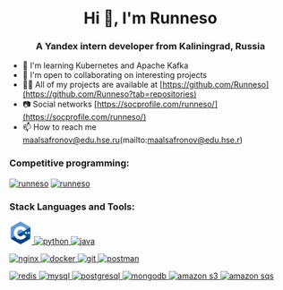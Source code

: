 <h1 align="center">Hi 👋, I'm Runneso</h1>
<h3 align="center">A Yandex intern developer from Kaliningrad, Russia</h3>

* 🧠 I'm learning Kubernetes and Apache Kafka
* 🤝 I'm open to collaborating on interesting projects
* 👨‍🎓 All of my projects are available at [https://github.com/Runneso](https://github.com/Runneso?tab=repositories)
* 📷 Social networks [https://socprofile.com/runneso/](https://socprofile.com/runneso/)
* 📫 How to reach me maalsafronov@edu.hse.ru(mailto:maalsafronov@edu.hse.r)

<h3 align="left">Competitive programming:</h3>
<p align="left">
<a href="https://codeforces.com/profile/runneso" target="blank"><img align="center" src="https://raw.githubusercontent.com/rahuldkjain/github-profile-readme-generator/master/src/images/icons/Social/codeforces.svg" alt="runneso" height="30" width="40" /></a>
<a href="https://www.leetcode.com/runneso" target="blank"><img align="center" src="https://raw.githubusercontent.com/rahuldkjain/github-profile-readme-generator/master/src/images/icons/Social/leet-code.svg" alt="runneso" height="30" width="40" /></a>
</p>

<h3 align="left">Stack Languages and Tools:</h3>
<p align="left"> 
    <a href="https://www.w3schools.com/cpp/" target="_blank" rel="noreferrer"> <img src="https://raw.githubusercontent.com/devicons/devicon/master/icons/cplusplus/cplusplus-original.svg" alt="cplusplus" width="40" height="40"/> </a>
    <a href="https://www.python.org" target="_blank" rel="noreferrer"> <img src="https://www.vectorlogo.zone/logos/python/python-icon.svg" alt="python" width="40" height="40"/> </a> 
    <a href="https://www.java.com/" target="_blank" rel="noreferrer"> <img src="https://www.vectorlogo.zone/logos/java/java-icon.svg" alt="java" width="40" height="40"/> </a> 
    
  <a href="https://nginx.org/" target="_blank" rel="noreferrer"> <img src="https://www.vectorlogo.zone/logos/nginx/nginx-icon.svg" alt="nginx" width="40" height="40"/> </a> 
  <a href="https://www.docker.com/" target="_blank" rel="noreferrer"> <img src="https://www.vectorlogo.zone/logos/docker/docker-icon.svg" alt="docker" width="40" height="40"/> </a> 
  <a href="https://git-scm.com/" target="_blank" rel="noreferrer"> <img src="https://www.vectorlogo.zone/logos/git-scm/git-scm-icon.svg" alt="git" width="40" height="40"/> </a> 
  <a href="https://postman.com" target="_blank" rel="noreferrer"> <img src="https://www.vectorlogo.zone/logos/getpostman/getpostman-icon.svg" alt="postman" width="40" height="40"/> </a> 
  
  
  <a href="https://redis.io" target="_blank" rel="noreferrer"> <img src="https://www.vectorlogo.zone/logos/redis/redis-icon.svg" alt="redis" width="40" height="40"/> </a>
  <a href="https://www.mysql.com/" target="_blank" rel="noreferrer"> <img src="https://www.vectorlogo.zone/logos/mysql/mysql-official.svg" alt="mysql" width="40" height="40"/> </a>
  <a href="https://www.postgresql.org" target="_blank" rel="noreferrer"> <img src="https://www.vectorlogo.zone/logos/postgresql/postgresql-icon.svg" alt="postgresql" width="40" height="40"/> </a> 
  <a href="https://www.mongodb.com/" target="_blank" rel="noreferrer"> <img src="https://www.vectorlogo.zone/logos/mongodb/mongodb-icon.svg" alt="mongodb" width="40" height="40"/> </a>
  <a href="https://aws.amazon.com/ru/s3/" target="_blank" rel="noreferrer"> <img src="https://upload.wikimedia.org/wikipedia/commons/thumb/b/bc/Amazon-S3-Logo.svg/642px-Amazon-S3-Logo.svg.png?20220427001138" alt="amazon s3" width="40" height="40"/> </a>
  <a href="https://aws.amazon.com/ru/sqs/" target="_blank" rel="noreferrer"> <img src="https://static-00.iconduck.com/assets.00/aws-sqs-simple-queue-service-icon-1697x2048-dc7jy6cc.png" alt="amazon sqs" width="40" height="40"/> </a>

  
  
</p>
